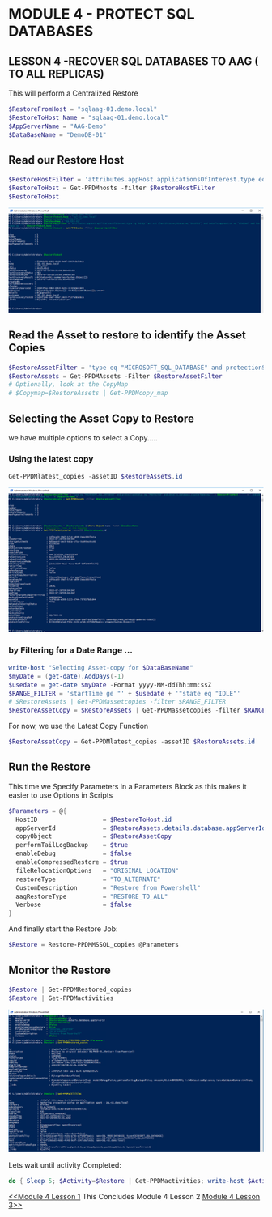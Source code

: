# MODULE 4 - PROTECT SQL DATABASES

## LESSON 4 -RECOVER SQL DATABASES TO AAG ( TO ALL REPLICAS)

This will perform a Centralized Restore

```Powershell
$RestoreFromHost = "sqlaag-01.demo.local"
$RestoreToHost_Name = "sqlaag-01.demo.local"
$AppServerName = "AAG-Demo"
$DataBaseName = "DemoDB-01"
```

## Read our Restore Host

```Powershell
$RestoreHostFilter = 'attributes.appHost.applicationsOfInterest.type eq "MSSQL" and not (lastDiscoveryStatus eq "DELETED") and details.appHost.os eq "WINDOWS" and hostname eq "' + $RestoreToHost_Name + '"'
$RestoreToHost = Get-PPDMhosts -filter $RestoreHostFilter
$RestoreToHost
```

![Alt text](image-60.png)

## Read the Asset to restore to identify the Asset Copies

```Powershell
$RestoreAssetFilter = 'type eq "MICROSOFT_SQL_DATABASE" and protectionStatus eq "PROTECTED" and details.database.clusterName eq "' + $RestoreFromHost + '"' + ' and details.database.appServerName eq "' + $AppServerName + '"'  + ' and name eq "' + $DataBaseName + '"'
$RestoreAssets = Get-PPDMAssets -Filter $RestoreAssetFilter
# Optionally, look at the CopyMap
# $Copymap=$RestoreAssets | Get-PPDMcopy_map
```

## Selecting the Asset Copy to Restore

we have multiple options to select a Copy.....

### Using the latest copy

```Powershell
Get-PPDMlatest_copies -assetID $RestoreAssets.id
```

![Alt text](image-61.png)

### by Filtering for a Date Range ...

```Powershell
write-host "Selecting Asset-copy for $DataBaseName"
$myDate = (get-date).AddDays(-1)
$usedate = get-date $myDate -Format yyyy-MM-ddThh:mm:ssZ
$RANGE_FILTER = 'startTime ge "' + $usedate + '"state eq "IDLE"'
# $RestoreAssets | Get-PPDMassetcopies -filter $RANGE_FILTER
$RestoreAssetCopy = $RestoreAssets | Get-PPDMassetcopies -filter $RANGE_FILTER | Select-Object -First 1
```

For now, we use the Latest Copy Function 

```Powershell
$RestoreAssetCopy = Get-PPDMlatest_copies -assetID $RestoreAssets.id
```

## Run the Restore

This time we Specify Parameters in a Parameters Block as this makes it easier to use Options in Scripts

```Powershell
$Parameters = @{
  HostID                  = $RestoreToHost.id 
  appServerId             = $RestoreAssets.details.database.appServerId
  copyObject              = $RestoreAssetCopy
  performTailLogBackup    = $true
  enableDebug             = $false
  enableCompressedRestore = $true
  fileRelocationOptions   = "ORIGINAL_LOCATION"
  restoreType             = "TO_ALTERNATE" 
  CustomDescription       = "Restore from Powershell"
  aagRestoreType          = "RESTORE_TO_ALL"
  Verbose                 = $false
}
```

And finally start the Restore Job:

```Powershell
$Restore = Restore-PPDMMSSQL_copies @Parameters
```

## Monitor the Restore

```Powershell
$Restore | Get-PPDMRestored_copies
$Restore | Get-PPDMactivities
```

![Alt text](image-63.png)

Lets wait until activity Completed:

```Powershell
do { Sleep 5; $Activity=$Restore | Get-PPDMactivities; write-host $Activity.progress } until ($Activity.state -eq "COMPLETED")
```

[<<Module 4 Lesson 1](./Module_4_1.md) This Concludes Module 4 Lesson 2 [Module 4 Lesson 3>>](./Module_4_3.md)